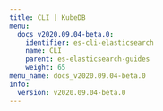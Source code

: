 ```yaml
---
title: CLI | KubeDB
menu:
  docs_v2020.09.04-beta.0:
    identifier: es-cli-elasticsearch
    name: CLI
    parent: es-elasticsearch-guides
    weight: 65
menu_name: docs_v2020.09.04-beta.0
info:
  version: v2020.09.04-beta.0
---
```


